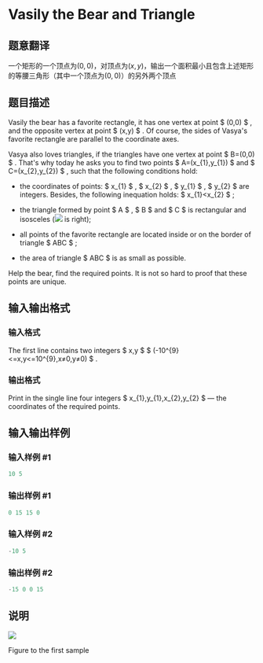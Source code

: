 # Vasily the Bear and Triangle

## 题意翻译

一个矩形的一个顶点为$(0,0)$，对顶点为$(x,y)$，输出一个面积最小且包含上述矩形的等腰三角形（其中一个顶点为$(0,0)$）的另外两个顶点

## 题目描述

Vasily the bear has a favorite rectangle, it has one vertex at point $ (0,0) $ , and the opposite vertex at point $ (x,y) $ . Of course, the sides of Vasya's favorite rectangle are parallel to the coordinate axes.

Vasya also loves triangles, if the triangles have one vertex at point $ B=(0,0) $ . That's why today he asks you to find two points $ A=(x_{1},y_{1}) $ and $ C=(x_{2},y_{2}) $ , such that the following conditions hold:

- the coordinates of points: $ x_{1} $ , $ x_{2} $ , $ y_{1} $ , $ y_{2} $ are integers. Besides, the following inequation holds: $ x_{1}&lt;x_{2} $ ;

- the triangle formed by point $ A $ , $ B $ and $ C $ is rectangular and isosceles (![](https://cdn.luogu.com.cn/upload/vjudge_pic/CF336A/722fcc24f0ddfe8fedfe378a89e62bfed7c996ca.png) is right);

- all points of the favorite rectangle are located inside or on the border of triangle $ ABC $ ;

- the area of triangle $ ABC $ is as small as possible.

Help the bear, find the required points. It is not so hard to proof that these points are unique.

## 输入输出格式

### 输入格式

The first line contains two integers $ x,y $ $ (-10^{9}<=x,y<=10^{9},x≠0,y≠0) $ .

### 输出格式

Print in the single line four integers $ x_{1},y_{1},x_{2},y_{2} $ — the coordinates of the required points.

## 输入输出样例

### 输入样例 #1

```cpp
10 5

```
### 输出样例 #1

```cpp
0 15 15 0

```
### 输入样例 #2

```cpp
-10 5

```
### 输出样例 #2

```cpp
-15 0 0 15

```
## 说明

![](https://cdn.luogu.com.cn/upload/vjudge_pic/CF336A/896cbfe600ef69dca7f4621525643522b7e1ceb2.png)

Figure to the first sample

